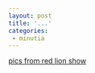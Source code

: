 ```yaml
---
layout: post
title: '...'
categories:
 - minutia
---
```


<a href="http://maypopmusic.com/pics_020531-RL.htm">pics from red lion show</a>

